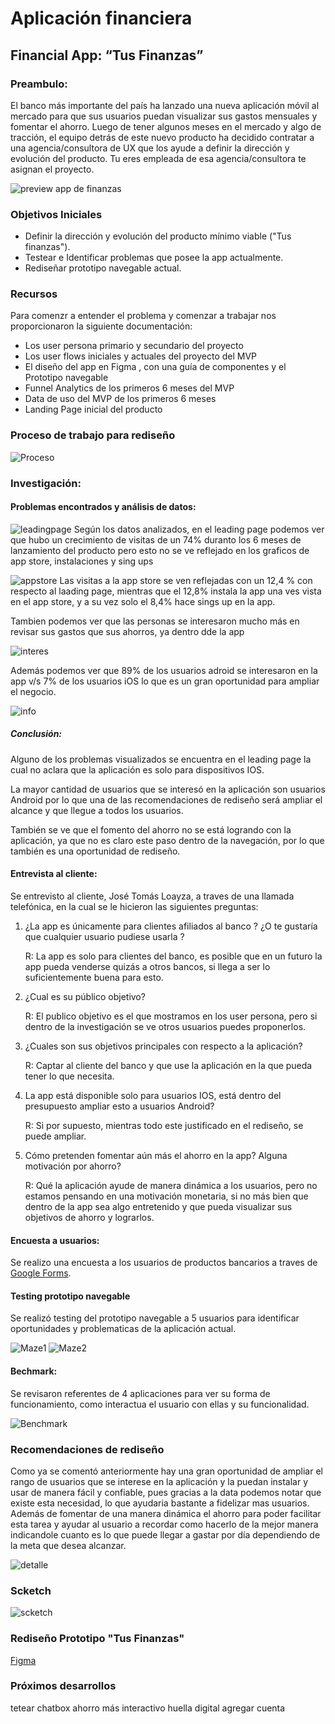 # Aplicación financiera

## Financial App: “Tus Finanzas”

### Preambulo:

El banco más importante del país ha lanzado una nueva aplicación móvil al mercado para que sus usuarios puedan visualizar sus gastos mensuales y fomentar el ahorro. Luego de tener algunos meses en el mercado y algo de tracción, el equipo detrás de este nuevo producto ha decidido contratar a una agencia/consultora de UX que los ayude a definir la dirección y evolución del producto. Tu eres empleada de esa agencia/consultora te asignan el proyecto.


![preview app de finanzas](https://lh3.googleusercontent.com/WyfUPurRuoXyyeZScQtdLhk063ZozToVlujoljul3TDwJW5KZy3Om_LvuB-TB9IcG2r_BCSpoXtXL-bZjIeGBFxQmL4GYEM2QXnQovq6EvixYaO_Z5-gFMvljM9jye7bVofendMteBI)


### Objetivos Iniciales
-	Definir  la dirección y evolución del producto mínimo viable ("Tus finanzas").
-	Testear e Identificar problemas que posee la app actualmente.
-	Rediseñar prototipo navegable actual.

### Recursos 

Para comenzr a entender el problema y comenzar a trabajar nos proporcionaron la siguiente documentación:

-	Los user persona primario y secundario del proyecto
-	Los user flows iniciales y actuales del proyecto del MVP
-	El diseño del app en Figma , con una guía de componentes y el Prototipo navegable
-	Funnel Analytics de los primeros 6 meses del MVP
-	Data de uso del MVP de los primeros 6 meses
-	Landing Page inicial del producto
	
### Proceso de trabajo para rediseño

![Proceso](Proceso.png)

### Investigación:

#### Problemas encontrados y análisis de datos:
 
![leadingpage](leadingpage.png)
Según los datos analizados, en el leading page podemos ver que hubo un crecimiento de visitas de un 74% duranto los 6 meses de lanzamiento del producto pero esto no se ve reflejado en los graficos de app store, instalaciones y sing ups

![appstore](finanzas.png) 
Las visitas a la app store se ven reflejadas con un 12,4 % con respecto al laading page, mientras que el 12,8% instala la app una ves vista en el app store, y a su vez solo el 8,4% hace sings up en la app.

Tambien podemos ver que las personas se interesaron mucho más en revisar sus gastos que sus ahorros, ya dentro dde la app

![interes](interes.png)
 
Además podemos ver que 89% de los usuarios adroid se interesaron en la app v/s 7% de los usuarios iOS lo que es un gran oportunidad para ampliar el negocio.
 
![info](info.png) 


##### Conclusión:

Alguno de los problemas visualizados se encuentra en el leading page la cual no aclara que la aplicación es solo para dispositivos IOS.

La mayor cantidad de usuarios que se interesó en la aplicación son usuarios Android por lo que una de las recomendaciones de rediseño será ampliar el alcance y que llegue a todos los usuarios.

También se ve que el fomento del ahorro no se está logrando con la aplicación, ya que no es claro este paso dentro de la navegación, por lo que también es una oportunidad de rediseño.

#### Entrevista al cliente: 

Se entrevisto al cliente, José Tomás Loayza, a traves de una llamada telefónica, en la cual se le hicieron las siguientes preguntas:

1.	¿La app es únicamente para clientes afiliados  al banco ? ¿O te gustaría que cualquier usuario pudiese usarla ? 

      R: La app es solo para clientes del banco, es posible que en un futuro la app pueda venderse quizás a otros bancos, si llega a ser lo suficientemente buena para esto.

2.	¿Cual es su público objetivo? 

      R: El publico objetivo es el que mostramos en los user persona, pero si dentro de la investigación se ve otros usuarios puedes proponerlos.

3.	¿Cuales son sus objetivos principales con respecto a la aplicación? 

      R: Captar al cliente del banco y que use la aplicación en la que pueda tener lo que necesita.

4.	La app está disponible solo para usuarios IOS, está dentro del presupuesto ampliar esto a usuarios Android?

      R: Si por supuesto, mientras todo este justificado en el rediseño, se puede ampliar.

5.	Cómo pretenden fomentar aún más el ahorro en la app? Alguna motivación por ahorro?

      R: Qué la aplicación ayude de manera dinámica a los usuarios, pero no estamos pensando en una motivación monetaria, si no más bien que dentro de la app sea algo entretenido y que pueda visualizar sus objetivos de ahorro y lograrlos.


#### Encuesta a usuarios:

Se realizo una encuesta a los usuarios de productos bancarios a traves de [Google Forms](https://docs.google.com/forms/d/1WFxVdP-ZanVVl5TFcqQlGxC4J0-XJ37lYXnvHJ3-oLo/edit).

#### Testing prototipo navegable
Se realizó testing del prototipo navegable a 5 usuarios para identificar oportunidades y problematicas de la aplicación actual.

![Maze1](maze.png)
![Maze2](maze1.png)

 
#### Bechmark:

Se revisaron referentes de 4 aplicaciones para ver su forma de funcionamiento, como interactua el usuario con ellas y su funcionalidad.

![Benchmark](Benchmark.png)


### Recomendaciones de rediseño

Como ya se comentó anteriormente hay una gran oportunidad de ampliar el rango de usuarios que se interese en la aplicación y la puedan instalar y usar de manera fácil y confiable, pues gracias a la data podemos notar que existe esta necesidad, lo que ayudaria bastante a fidelizar mas usuarios. Además de fomentar de una manera dinámica el ahorro para poder facilitar esta tarea y ayudar al usuario a recordar como hacerlo de la mejor manera indicandole cuanto es lo que puede llegar a gastar por día dependiendo de la meta que desea alcanzar.

![detalle](detalle.png)

### Scketch

![scketch](scketch.png)

### Rediseño Prototipo "Tus Finanzas"

[Figma](https://www.figma.com/proto/JmXHj8bkwkFIUATXqMeulWZd/Tus-Finanzas?node-id=1%3A2&scaling=scale-down)

### Próximos desarrollos

tetear
chatbox
ahorro más interactivo
huella digital
agregar cuenta















